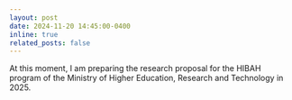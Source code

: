 ```yaml
---
layout: post
date: 2024-11-20 14:45:00-0400
inline: true
related_posts: false
---
```


At this moment, I am preparing the research proposal for the HIBAH program of the Ministry of Higher Education, Research and Technology in 2025. 
